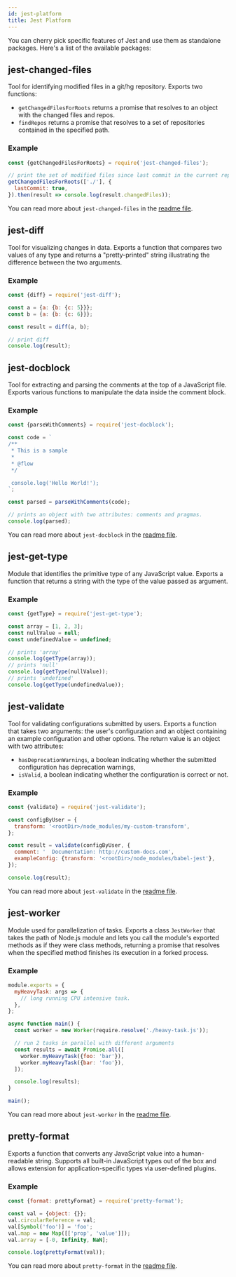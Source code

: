 ```yaml
---
id: jest-platform
title: Jest Platform
---
```


You can cherry pick specific features of Jest and use them as standalone packages. Here's a list of the available packages:

## jest-changed-files

Tool for identifying modified files in a git/hg repository. Exports two functions:

- `getChangedFilesForRoots` returns a promise that resolves to an object with the changed files and repos.
- `findRepos` returns a promise that resolves to a set of repositories contained in the specified path.

### Example

```javascript
const {getChangedFilesForRoots} = require('jest-changed-files');

// print the set of modified files since last commit in the current repo
getChangedFilesForRoots(['./'], {
  lastCommit: true,
}).then(result => console.log(result.changedFiles));
```

You can read more about `jest-changed-files` in the [readme file](https://github.com/facebook/jest/blob/main/packages/jest-changed-files/README.md).

## jest-diff

Tool for visualizing changes in data. Exports a function that compares two values of any type and returns a "pretty-printed" string illustrating the difference between the two arguments.

### Example

```javascript
const {diff} = require('jest-diff');

const a = {a: {b: {c: 5}}};
const b = {a: {b: {c: 6}}};

const result = diff(a, b);

// print diff
console.log(result);
```

## jest-docblock

Tool for extracting and parsing the comments at the top of a JavaScript file. Exports various functions to manipulate the data inside the comment block.

### Example

```javascript
const {parseWithComments} = require('jest-docblock');

const code = `
/**
 * This is a sample
 *
 * @flow
 */

 console.log('Hello World!');
`;

const parsed = parseWithComments(code);

// prints an object with two attributes: comments and pragmas.
console.log(parsed);
```

You can read more about `jest-docblock` in the [readme file](https://github.com/facebook/jest/blob/main/packages/jest-docblock/README.md).

## jest-get-type

Module that identifies the primitive type of any JavaScript value. Exports a function that returns a string with the type of the value passed as argument.

### Example

```javascript
const {getType} = require('jest-get-type');

const array = [1, 2, 3];
const nullValue = null;
const undefinedValue = undefined;

// prints 'array'
console.log(getType(array));
// prints 'null'
console.log(getType(nullValue));
// prints 'undefined'
console.log(getType(undefinedValue));
```

## jest-validate

Tool for validating configurations submitted by users. Exports a function that takes two arguments: the user's configuration and an object containing an example configuration and other options. The return value is an object with two attributes:

- `hasDeprecationWarnings`, a boolean indicating whether the submitted configuration has deprecation warnings,
- `isValid`, a boolean indicating whether the configuration is correct or not.

### Example

```javascript
const {validate} = require('jest-validate');

const configByUser = {
  transform: '<rootDir>/node_modules/my-custom-transform',
};

const result = validate(configByUser, {
  comment: '  Documentation: http://custom-docs.com',
  exampleConfig: {transform: '<rootDir>/node_modules/babel-jest'},
});

console.log(result);
```

You can read more about `jest-validate` in the [readme file](https://github.com/facebook/jest/blob/main/packages/jest-validate/README.md).

## jest-worker

Module used for parallelization of tasks. Exports a class `JestWorker` that takes the path of Node.js module and lets you call the module's exported methods as if they were class methods, returning a promise that resolves when the specified method finishes its execution in a forked process.

### Example

```javascript title="heavy-task.js"
module.exports = {
  myHeavyTask: args => {
    // long running CPU intensive task.
  },
};
```

```javascript title="main.js"
async function main() {
  const worker = new Worker(require.resolve('./heavy-task.js'));

  // run 2 tasks in parallel with different arguments
  const results = await Promise.all([
    worker.myHeavyTask({foo: 'bar'}),
    worker.myHeavyTask({bar: 'foo'}),
  ]);

  console.log(results);
}

main();
```

You can read more about `jest-worker` in the [readme file](https://github.com/facebook/jest/blob/main/packages/jest-worker/README.md).

## pretty-format

Exports a function that converts any JavaScript value into a human-readable string. Supports all built-in JavaScript types out of the box and allows extension for application-specific types via user-defined plugins.

### Example

```javascript
const {format: prettyFormat} = require('pretty-format');

const val = {object: {}};
val.circularReference = val;
val[Symbol('foo')] = 'foo';
val.map = new Map([['prop', 'value']]);
val.array = [-0, Infinity, NaN];

console.log(prettyFormat(val));
```

You can read more about `pretty-format` in the [readme file](https://github.com/facebook/jest/blob/main/packages/pretty-format/README.md).
